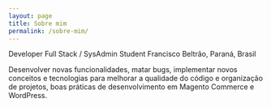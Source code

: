 ```yaml
---
layout: page
title: Sobre mim
permalink: /sobre-mim/
---
```


Developer Full Stack / SysAdmin Student
Francisco Beltrão, Paraná, Brasil

Desenvolver novas funcionalidades, matar bugs, implementar novos conceitos e tecnologias para melhorar a qualidade do código e organização de projetos, boas práticas de desenvolvimento em Magento Commerce e WordPress.


[github]: https://github.com/jonatanaxe
